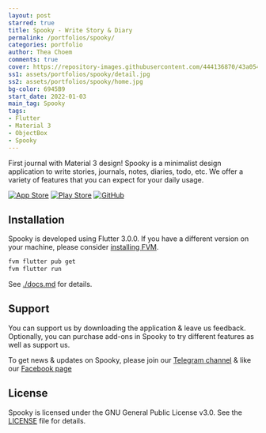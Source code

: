 ```yaml
---
layout: post
starred: true
title: Spooky - Write Story & Diary
permalink: /portfolios/spooky/
categories: portfolio
author: Thea Choem
comments: true
cover: https://repository-images.githubusercontent.com/444136870/43a054a0-50ad-47d7-a680-4a12507a77d2
ss1: assets/portfolios/spooky/detail.jpg
ss2: assets/portfolios/spooky/home.jpg
bg-color: 6945B9
start_date: 2022-01-03
main_tag: Spooky
tags:
- Flutter
- Material 3
- ObjectBox
- Spooky
---
```

First journal with Material 3 design! Spooky is a minimalist design application to write stories, journals, notes, diaries, todo, etc. We offer a variety of features that you can expect for your daily usage.

[![App Store](https://img.shields.io/badge/App_Store-0D96F6?style=for-the-badge&logo=app-store&logoColor=white)](https://apps.apple.com/us/app/spooky/id1629372753?platform=iphone) [![Play Store](https://img.shields.io/badge/Google_Play-414141?style=for-the-badge&logo=google-play&logoColor=white)](https://play.google.com/store/apps/details?id=com.juniorise.spooky) [![GitHub](https://img.shields.io/badge/GitHub-100000?style=for-the-badge&logo=github&logoColor=white)](https://github.com/juniorise/spooky-mb)

## Installation
Spooky is developed using Flutter 3.0.0. If you have a different version on your machine, please consider [installing FVM](https://soksereyphon8.medium.com/flutter-version-management-3c318c4ff97d). 

```s
fvm flutter pub get
fvm flutter run
```

See [./docs.md](https://github.com/juniorise/spooky-mb/blob/develop/docs.md) for details.

## Support
You can support us by downloading the application & leave us feedback. Optionally, you can purchase add-ons in Spooky to try different features as well as support us.

To get news & updates on Spooky, please join our [Telegram channel](https://t.me/spookyjuniorise) & like our [Facebook page](https://web.facebook.com/spooky.juniorise)

## License
Spooky is licensed under the GNU General Public License v3.0. See the [LICENSE](https://github.com/juniorise/spooky-mb/blob/develop/LICENSE) file for details.
